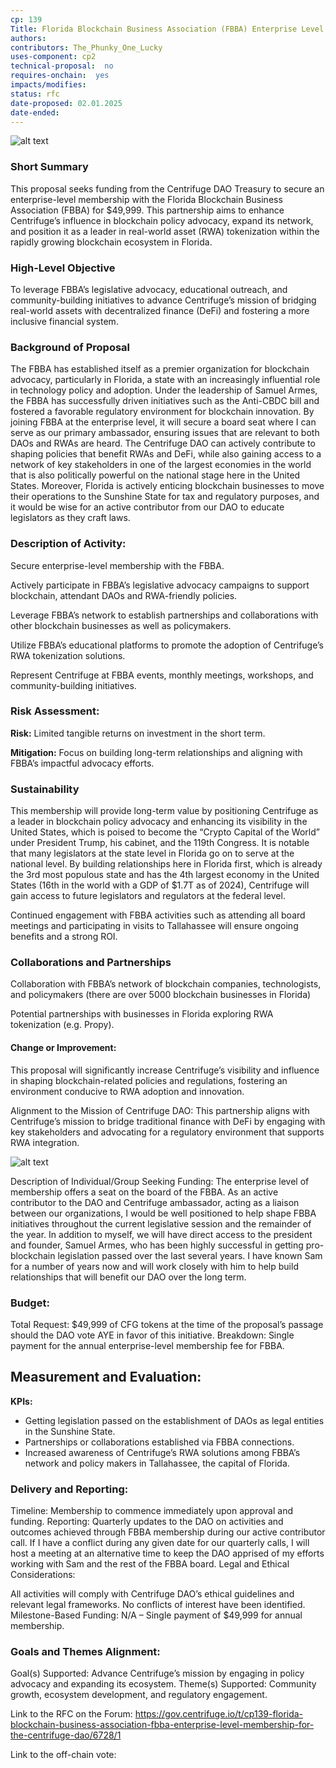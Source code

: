 ```yaml
---
cp: 139
Title: Florida Blockchain Business Association (FBBA) Enterprise Level Membership for the Centrifuge DAO  
authors:  
contributors: The_Phunky_One_Lucky 
uses-component: cp2 
technical-proposal:  no
requires-onchain:  yes
impacts/modifies:
status: rfc
date-proposed: 02.01.2025
date-ended:  
---
```


![alt text](fbba.jpg)

### Short Summary

This proposal seeks funding from the Centrifuge DAO Treasury to secure an enterprise-level membership with the Florida Blockchain Business Association (FBBA) for $49,999. This partnership aims to enhance Centrifuge’s influence in blockchain policy advocacy, expand its network, and position it as a leader in real-world asset (RWA) tokenization within the rapidly growing blockchain ecosystem in Florida.

### High-Level Objective

To leverage FBBA’s legislative advocacy, educational outreach, and community-building initiatives to advance Centrifuge’s mission of bridging real-world assets with decentralized finance (DeFi) and fostering a more inclusive financial system.

### Background of Proposal

 The FBBA has established itself as a premier organization for blockchain advocacy, particularly in Florida, a state with an increasingly influential role in technology policy and adoption. Under the leadership of Samuel Armes, the FBBA has successfully driven initiatives such as the Anti-CBDC bill and fostered a favorable regulatory environment for blockchain innovation. By joining FBBA at the enterprise level, it will secure a board seat where I can serve as our primary ambassador, ensuring issues that are relevant to both DAOs and RWAs are heard. The Centrifuge DAO can actively contribute to shaping policies that benefit RWAs and DeFi, while also gaining access to a network of key stakeholders in one of the largest economies in the world that is also politically powerful on the national stage here in the United States. Moreover, Florida is actively enticing blockchain businesses to move their operations to the Sunshine State for tax and regulatory purposes, and it would be wise for an active contributor from our DAO to educate legislators as they craft laws.

### Description of Activity:

Secure enterprise-level membership with the FBBA.

Actively participate in FBBA’s legislative advocacy campaigns to support blockchain, attendant DAOs and RWA-friendly policies.

Leverage FBBA’s network to establish partnerships and collaborations with other blockchain businesses as well as policymakers.

Utilize FBBA’s educational platforms to promote the adoption of Centrifuge’s RWA tokenization solutions.

Represent Centrifuge at FBBA events, monthly meetings, workshops, and community-building initiatives.

### Risk Assessment:

**Risk:** Limited tangible returns on investment in the short term.

**Mitigation:** Focus on building long-term relationships and aligning with FBBA’s impactful advocacy efforts.

### Sustainability

This membership will provide long-term value by positioning Centrifuge as a leader in blockchain policy advocacy and enhancing its visibility in the United States, which is poised to become the “Crypto Capital of the World” under President Trump, his cabinet, and the 119th Congress. It is notable that many legislators at the state level in Florida go on to serve at the national level. By building relationships here in Florida first, which is already the 3rd most populous state and has the 4th largest economy in the United States (16th in the world with a GDP of $1.7T as of 2024), Centrifuge will gain access to future legislators and regulators at the federal level.

Continued engagement with FBBA activities such as attending all board meetings and participating in visits to Tallahassee will ensure ongoing benefits and a strong ROI.

### Collaborations and Partnerships

Collaboration with FBBA’s network of blockchain companies, technologists, and policymakers (there are over 5000 blockchain businesses in Florida)

Potential partnerships with businesses in Florida exploring RWA tokenization (e.g. Propy).

#### Change or Improvement: 

This proposal will significantly increase Centrifuge’s visibility and influence in shaping blockchain-related policies and regulations, fostering an environment conducive to RWA adoption and innovation.

Alignment to the Mission of Centrifuge DAO: This partnership aligns with Centrifuge’s mission to bridge traditional finance with DeFi by engaging with key stakeholders and advocating for a regulatory environment that supports RWA integration.

![alt text](fbbap.jpg)

Description of Individual/Group Seeking Funding: The enterprise level of membership offers a seat on the board of the FBBA. As an active contributor to the DAO and Centrifuge ambassador, acting as a liaison between our organizations, I would be well positioned to help shape FBBA initiatives throughout the current legislative session and the remainder of the year. In addition to myself, we will have direct access to the president and founder, Samuel Armes, who has been highly successful in getting pro-blockchain legislation passed over the last several years. I have known Sam for a number of years now and will work closely with him to help build relationships that will benefit our DAO over the long term.

### Budget:

Total Request: $49,999 of CFG tokens at the time of the proposal’s passage should the DAO vote AYE in favor of this initiative.
Breakdown: Single payment for the annual enterprise-level membership fee for FBBA.

## Measurement and Evaluation:

**KPIs:**

- Getting legislation passed on the establishment of DAOs as legal entities in the Sunshine State.
- Partnerships or collaborations established via FBBA connections.
- Increased awareness of Centrifuge’s RWA solutions among FBBA’s network and policy makers in Tallahassee, the capital of Florida.

### Delivery and Reporting:

Timeline: Membership to commence immediately upon approval and funding.
Reporting: Quarterly updates to the DAO on activities and outcomes achieved through FBBA membership during our active contributor call. If I have a conflict during any given date for our quarterly calls, I will host a meeting at an alternative time to keep the DAO apprised of my efforts working with Sam and the rest of the FBBA board.
Legal and Ethical Considerations:

All activities will comply with Centrifuge DAO’s ethical guidelines and relevant legal frameworks.
No conflicts of interest have been identified.
Milestone-Based Funding: N/A – Single payment of $49,999 for annual membership.

### Goals and Themes Alignment:

Goal(s) Supported: Advance Centrifuge’s mission by engaging in policy advocacy and expanding its ecosystem.
Theme(s) Supported: Community growth, ecosystem development, and regulatory engagement.

Link to the RFC on the Forum:  https://gov.centrifuge.io/t/cp139-florida-blockchain-business-association-fbba-enterprise-level-membership-for-the-centrifuge-dao/6728/1

Link to the off-chain vote:  
